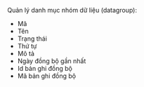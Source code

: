 Quản lý danh mục nhóm dữ liệu (datagroup):
- Mã
- Tên
- Trạng thái
- Thứ tự
- Mô tả
- Ngày đồng bộ gần nhất
- Id bản ghi đồng bộ
- Mã bản ghi đồng bộ